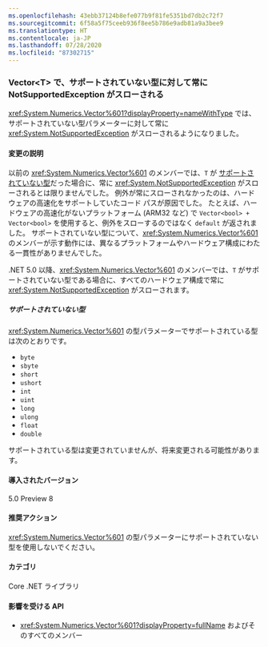 ```yaml
---
ms.openlocfilehash: 43ebb37124b8efe077b9f81fe5351bd7db2c72f7
ms.sourcegitcommit: 6f58a5f75ceeb936f8ee5b786e9adb81a9a3bee9
ms.translationtype: HT
ms.contentlocale: ja-JP
ms.lasthandoff: 07/28/2020
ms.locfileid: "87302715"
---
```

### <a name="vectort-always-throws-notsupportedexception-for-unsupported-types"></a>Vector\<T> で、サポートされていない型に対して常に NotSupportedException がスローされる

<xref:System.Numerics.Vector%601?displayProperty=nameWithType> では、サポートされていない型パラメーターに対して常に <xref:System.NotSupportedException> がスローされるようになりました。

#### <a name="change-description"></a>変更の説明

以前の <xref:System.Numerics.Vector%601> のメンバーでは、`T` が [サポートされていない型](#unsupported-types)だった場合に、常に <xref:System.NotSupportedException> がスローされるとは限りませんでした。 例外が常にスローされなかったのは、ハードウェアの高速化をサポートしていたコード パスが原因でした。 たとえば、ハードウェアの高速化がないプラットフォーム (ARM32 など) で `Vector<bool> + Vector<bool>` を使用すると、例外をスローするのではなく `default` が返されました。 サポートされていない型について、<xref:System.Numerics.Vector%601> のメンバーが示す動作には、異なるプラットフォームやハードウェア構成にわたる一貫性がありませんでした。

.NET 5.0 以降、<xref:System.Numerics.Vector%601> のメンバーでは、`T` がサポートされていない型である場合に、すべてのハードウェア構成で常に <xref:System.NotSupportedException> がスローされます。

##### <a name="unsupported-types"></a>サポートされていない型

<xref:System.Numerics.Vector%601> の型パラメーターでサポートされている型は次のとおりです。

- `byte`
- `sbyte`
- `short`
- `ushort`
- `int`
- `uint`
- `long`
- `ulong`
- `float`
- `double`

サポートされている型は変更されていませんが、将来変更される可能性があります。

#### <a name="version-introduced"></a>導入されたバージョン

5.0 Preview 8

#### <a name="recommended-action"></a>推奨アクション

<xref:System.Numerics.Vector%601> の型パラメーターにサポートされていない型を使用しないでください。

#### <a name="category"></a>カテゴリ

Core .NET ライブラリ

#### <a name="affected-apis"></a>影響を受ける API

- <xref:System.Numerics.Vector%601?displayProperty=fullName> およびそのすべてのメンバー

<!--

#### Affected APIs

- ``T:System.Numerics.Vector`1``

-->
